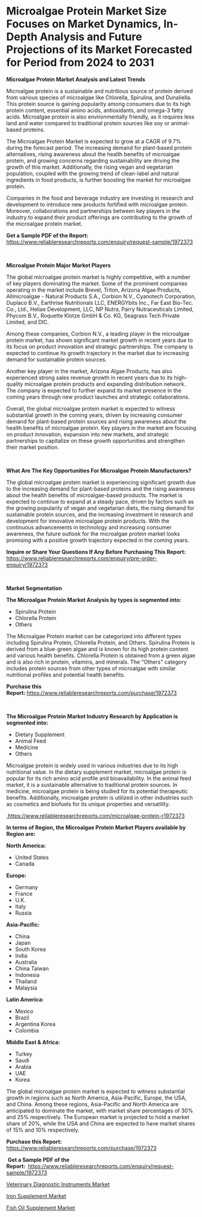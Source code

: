 <p><h1>Microalgae Protein Market Size Focuses on Market Dynamics, In-Depth Analysis and Future Projections of its Market Forecasted for Period from 2024 to 2031</h1></p><p><strong>Microalgae Protein Market Analysis and Latest Trends</strong></p>
<p><p>Microalgae protein is a sustainable and nutritious source of protein derived from various species of microalgae like Chlorella, Spirulina, and Dunaliella. This protein source is gaining popularity among consumers due to its high protein content, essential amino acids, antioxidants, and omega-3 fatty acids. Microalgae protein is also environmentally friendly, as it requires less land and water compared to traditional protein sources like soy or animal-based proteins.</p><p>The Microalgae Protein Market is expected to grow at a CAGR of 9.7% during the forecast period. The increasing demand for plant-based protein alternatives, rising awareness about the health benefits of microalgae protein, and growing concerns regarding sustainability are driving the growth of this market. Additionally, the rising vegan and vegetarian population, coupled with the growing trend of clean-label and natural ingredients in food products, is further boosting the market for microalgae protein.</p><p>Companies in the food and beverage industry are investing in research and development to introduce new products fortified with microalgae protein. Moreover, collaborations and partnerships between key players in the industry to expand their product offerings are contributing to the growth of the microalgae protein market.</p></p>
<p><strong>Get a Sample PDF of the Report:&nbsp;</strong> <a href="https://www.reliableresearchreports.com/enquiry/request-sample/1972373">https://www.reliableresearchreports.com/enquiry/request-sample/1972373</a></p>
<p>&nbsp;</p>
<p><strong>Microalgae Protein Major Market Players</strong></p>
<p><p>The global microalgae protein market is highly competitive, with a number of key players dominating the market. Some of the prominent companies operating in the market include Brevel, Triton, Arizona Algae Products, Allmicroalgae - Natural Products S.A., Corbion N.V., Cyanotech Corporation, Duplaco B.V., Earthrise Nutritionals LLC, ENERGYbits Inc., Far East Bio-Tec. Co., Ltd., Heliae Development, LLC, NP Nutra, Parry Nutraceuticals Limited, Phycom B.V., Roquette Klotze GmbH & Co. KG, Seagrass Tech Private Limited, and DIC.</p><p>Among these companies, Corbion N.V., a leading player in the microalgae protein market, has shown significant market growth in recent years due to its focus on product innovation and strategic partnerships. The company is expected to continue its growth trajectory in the market due to increasing demand for sustainable protein sources.</p><p>Another key player in the market, Arizona Algae Products, has also experienced strong sales revenue growth in recent years due to its high-quality microalgae protein products and expanding distribution network. The company is expected to further expand its market presence in the coming years through new product launches and strategic collaborations.</p><p>Overall, the global microalgae protein market is expected to witness substantial growth in the coming years, driven by increasing consumer demand for plant-based protein sources and rising awareness about the health benefits of microalgae protein. Key players in the market are focusing on product innovation, expansion into new markets, and strategic partnerships to capitalize on these growth opportunities and strengthen their market position.</p></p>
<p>&nbsp;</p>
<p><strong>What Are The Key Opportunities For Microalgae Protein Manufacturers?</strong></p>
<p><p>The global microalgae protein market is experiencing significant growth due to the increasing demand for plant-based proteins and the rising awareness about the health benefits of microalgae-based products. The market is expected to continue to expand at a steady pace, driven by factors such as the growing popularity of vegan and vegetarian diets, the rising demand for sustainable protein sources, and the increasing investment in research and development for innovative microalgae protein products. With the continuous advancements in technology and increasing consumer awareness, the future outlook for the microalgae protein market looks promising with a positive growth trajectory expected in the coming years.</p></p>
<p><strong>Inquire or Share Your Questions If Any Before Purchasing This Report:</strong> <a href="https://www.reliableresearchreports.com/enquiry/pre-order-enquiry/1972373">https://www.reliableresearchreports.com/enquiry/pre-order-enquiry/1972373</a></p>
<p>&nbsp;</p>
<p><strong>Market Segmentation</strong></p>
<p><strong>The Microalgae Protein Market Analysis by types is segmented into:</strong></p>
<p><ul><li>Spirulina Protein</li><li>Chlorella Protein</li><li>Others</li></ul></p>
<p><p>The Microalgae Protein market can be categorized into different types including Spirulina Protein, Chlorella Protein, and Others. Spirulina Protein is derived from a blue-green algae and is known for its high protein content and various health benefits. Chlorella Protein is obtained from a green algae and is also rich in protein, vitamins, and minerals. The "Others" category includes protein sources from other types of microalgae with similar nutritional profiles and potential health benefits.</p></p>
<p><strong>Purchase this Report:&nbsp;</strong><a href="https://www.reliableresearchreports.com/purchase/1972373">https://www.reliableresearchreports.com/purchase/1972373</a></p>
<p>&nbsp;</p>
<p><strong>The Microalgae Protein Market Industry Research by Application is segmented into:</strong></p>
<p><ul><li>Dietary Supplement</li><li>Animal Feed</li><li>Medicine</li><li>Others</li></ul></p>
<p><p>Microalgae protein is widely used in various industries due to its high nutritional value. In the dietary supplement market, microalgae protein is popular for its rich amino acid profile and bioavailability. In the animal feed market, it is a sustainable alternative to traditional protein sources. In medicine, microalgae protein is being studied for its potential therapeutic benefits. Additionally, microalgae protein is utilized in other industries such as cosmetics and biofuels for its unique properties and versatility.</p></p>
<p><a href="https://www.reliableresearchreports.com/microalgae-protein-r1972373">&nbsp;https://www.reliableresearchreports.com/microalgae-protein-r1972373</a></p>
<p><strong>In terms of Region, the Microalgae Protein Market Players available by Region are:</strong></p>
<p>
    <p> <strong> North America: </strong>
        <ul>
            <li>United States</li>
            <li>Canada</li>
        </ul>
        </p> 
    <p> <strong> Europe: </strong>
        <ul>
            <li>Germany</li>
            <li>France</li>
            <li>U.K.</li>
            <li>Italy</li>
            <li>Russia</li>
        </ul>
        </p> 
    <p> <strong> Asia-Pacific: </strong>
        <ul>
            <li>China</li>
            <li>Japan</li>
            <li>South Korea</li>
            <li>India</li>
            <li>Australia</li>
            <li>China Taiwan</li>
            <li>Indonesia</li>
            <li>Thailand</li>
            <li>Malaysia</li>
        </ul>
        </p> 
    <p> <strong> Latin America: </strong>
        <ul>
            <li>Mexico</li>
            <li>Brazil</li>
            <li>Argentina Korea</li>
            <li>Colombia</li>
        </ul>
        </p> 
    <p> <strong> Middle East & Africa: </strong>
        <ul>
            <li>Turkey</li>
            <li>Saudi</li>
            <li>Arabia</li>
            <li>UAE</li>
            <li>Korea</li>
        </ul>
    </p>
    </p>
<p><p>The global microalgae protein market is expected to witness substantial growth in regions such as North America, Asia-Pacific, Europe, the USA, and China. Among these regions, Asia-Pacific and North America are anticipated to dominate the market, with market share percentages of 30% and 25% respectively. The European market is projected to hold a market share of 20%, while the USA and China are expected to have market shares of 15% and 10% respectively.</p></p>
<p><strong>Purchase this Report: </strong><a href="https://www.reliableresearchreports.com/purchase/1972373">https://www.reliableresearchreports.com/purchase/1972373</a></p>
<p>&nbsp;<strong>Get a Sample PDF of the Report:&nbsp;&nbsp;</strong><a href="https://www.reliableresearchreports.com/enquiry/request-sample/1972373">https://www.reliableresearchreports.com/enquiry/request-sample/1972373</a></p>
<p><strong></strong></p>
<p><p><a href="https://view.publitas.com/reportprime-1/veterinary-diagnostic-instruments-market-size-reveals-the-best-marketing-channels-in-global-industry/">Veterinary Diagnostic Instruments Market</a></p><p><a href="https://github.com/susanjprice2023/Market-Research-Report-List-1/blob/main/iron-supplement-market.md">Iron Supplement Market</a></p><p><a href="https://github.com/RosemarieLeffler2023/Market-Research-Report-List-1/blob/main/fish-oil-supplement-market.md">Fish Oil Supplement Market</a></p></p>